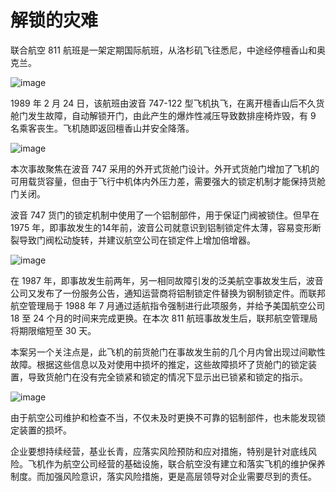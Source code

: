 # 解锁的灾难

联合航空 811 航班是一架定期国际航班，从洛杉矶飞往悉尼，中途经停檀香山和奥克兰。

![image](https://github.com/user-attachments/assets/c4cdda06-bf85-4cd9-9a33-8e5294d329e6)


1989 年 2 月 24 日，该航班由波音 747-122 型飞机执飞，在离开檀香山后不久货舱门发生故障，自动解锁开门，由此产生的爆炸性减压导致数排座椅炸毁，有 9 名乘客丧生。飞机随即返回檀香山并安全降落。

![image](https://github.com/user-attachments/assets/e9540f86-bf05-46d2-8338-d44396d42b62)


本次事故聚焦在波音 747 采用的外开式货舱门设计。外开式货舱门增加了飞机的可用载货容量，但由于飞行中机体内外压力差，需要强大的锁定机制才能保持货舱门关闭。

波音 747 货门的锁定机制中使用了一个铝制部件，用于保证门阀被锁住。但早在 1975 年，即事故发生的14年前，波音公司就意识到铝制锁定件太薄，容易变形断裂导致门阀松动旋转，并建议航空公司在锁定件上增加倍增器。

![image](https://github.com/user-attachments/assets/f73b727d-d9f5-4ce0-bf8e-07b5af4ac4b7)


在 1987 年，即事故发生前两年，另一相同故障引发的泛美航空事故发生后，波音公司又发布了一份服务公告，通知运营商将铝制锁定件替换为钢制锁定件。而联邦航空管理局于 1988 年 7 月通过适航指令强制进行此项服务，并给予美国航空公司 18 至 24 个月的时间来完成更换。在本次 811 航班事故发生后，联邦航空管理局将期限缩短至 30 天。

本案另一个关注点是，此飞机的前货舱门在事故发生前的几个月内曾出现过间歇性故障。根据这些信息以及对使用中损坏的推定，这些故障损坏了货舱门的锁定装置，导致货舱门在没有完全锁紧和锁定的情况下显示出已锁紧和锁定的指示。

![image](https://github.com/user-attachments/assets/8aa153b0-2cd3-49a0-b2fe-1c383103f566)


由于航空公司维护和检查不当，不仅未及时更换不可靠的铝制部件，也未能发现锁定装置的损坏。

企业要想持续经营，基业长青，应落实风险预防和应对措施，特别是针对底线风险。飞机作为航空公司经营的基础设施，联合航空没有建立和落实飞机的维护保养制度。而加强风险意识，落实风险措施，更是高层领导对企业需要尽到的责任。
